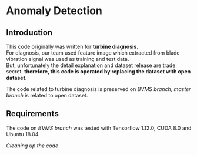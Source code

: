 # Anomaly Detection
<!-- BVMS anomaly detection with AE and/or VAE  
Clearning up the code   -->

## Introduction
This code originally was written for **turbine diagnosis.**   
For diagnosis, our team used feature image which extracted from blade vibration signal was used as training and test data.  
But, unfortunately the detail explanation and dataset release are trade secret. **therefore, this code is operated by replacing the dataset with open dataset.**

The code related to turbine diagnosis is preserved on *BVMS branch*, *master branch* is related to open dataset.

## Requirements
The code on *BVMS branch* was tested with Tensorflow 1.12.0, CUDA 8.0 and Ubuntu 18.04

*Cleaning up the code*